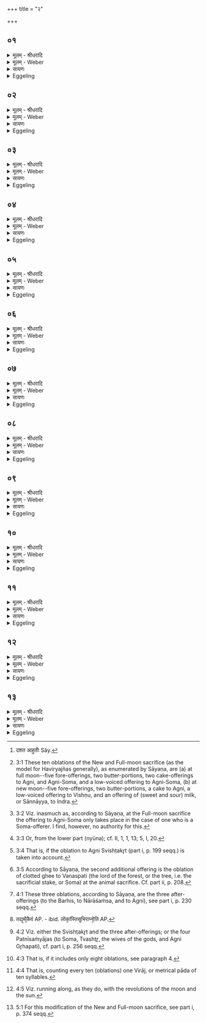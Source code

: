 +++
title = "२"

+++


## ०१
<details><summary>मूलम् - श्रीधरादि</summary>

घ्न᳘न्ति वा᳘ ऽएत᳘द्यज्ञं[[!!]]॥  
य᳘देनं तन्व᳘ते य᳘न्वेव रा᳘जानमभिषुण्वं᳘ति तत्तं᳘ घ्नन्ति स य᳘त्पशु᳘ᳫँ᳘ संज्ञप᳘यंति व्विशा᳘सति तत्तं᳘ घ्नन्त्युलूखलमुसला᳘भ्यां दृषदुपला᳘भ्याᳫं᳭ हविर्य्यज्ञं᳘ घ्नन्ति॥
</details>

<details><summary>मूलम् - Weber</summary>

घ्न᳘न्ति वा᳘ एत᳘द्यज्ञ᳘म्॥  
य᳘देनं तन्व᳘ते यॗन्न्वेव रा᳘जानमभिषुण्व᳘न्ति तत्तं᳘ घ्नन्ति य᳘त्पशु᳘ᳫं᳘ संज्ञप᳘यन्ति विशा᳘सति तत्तं᳘ घ्नन्त्युलूखलमुसला᳘भ्यां दृषदुपला᳘भ्याᳫं हविर्यज्ञं᳘ घ्नन्ति॥
</details>

<details><summary>सायणः</summary>

…
</details>

<details><summary>Eggeling</summary>

1. Now when they spread (and perform) the sacrifice, they kill it; and when they press out king Soma, they kill him; and when they 'quiet' and cut up the victim, they kill it,--it is by means of the mortar and pestle, and by the two mill-stones that they kill the Haviryajña (grain-offering).
</details>

## ०२
<details><summary>मूलम् - श्रीधरादि</summary>

त᳘ᳫँ᳘ हत्वा᳘ यज्ञ᳘म्॥  
(म) अग्ना᳘वेव यो᳘नौ रे᳘तोभूत᳘ᳫँ᳘सिञ्चत्यग्निर्वै यो᳘निर्य्यज्ञ᳘स्य स त᳘तः प्र᳘जायते तद्द᳘शता ऽआ᳘हुतीः सं᳘पादयेद्या᳘भ्यो व्वषट्क्रिय᳘ते॥
</details>

<details><summary>मूलम् - Weber</summary>

त᳘ᳫं᳘ हत्वा᳘ यज्ञ᳘म्॥  
अग्ना᳘वेव यो᳘नौ रे᳘तो भूत᳘ᳫं᳘ सिञ्चत्यग्निर्वै यो᳘निर्यज्ञ᳘स्य स त᳘तः प्र᳘जायते तद्द᳘श ता आ᳘हुतीः [^wbr_1] स᳘म्पादयेद्या᳘भ्यो वषट्क्रियते॥  

[^wbr_1]: दशत आहुतीः Sây.
</details>

<details><summary>सायणः</summary>

…
</details>

<details><summary>Eggeling</summary>

2. And having killed the sacrifice, he pours it, as seed, into the fire as its womb, for, indeed, the fire is the womb of the sacrifice, from out of it it is produced: let him therefore perform those ten oblations [^egg_75] for which the Vashaṭ is uttered.

[^egg_75]: 3:1 These ten oblations of the New and Full-moon sacrifice (as the model for Haviryajñas generally), as enumerated by Sāyaṇa, are (a) at full moon--five fore-offerings, two butter-portions, two cake-offerings to Agni, and Agni-Soma, and a low-voiced offering to Agni-Soma, (b) at new moon--five fore-offerings, two butter-portions, a cake to Agni, a low-voiced offering to Vishṇu, and an offering of (sweet and sour) milk, or Sānnāyya, to Indra.
</details>

## ०३
<details><summary>मूलम् - श्रीधरादि</summary>

(ते ऽयं) अयं वै᳘ यज्ञो᳘ यो ऽयं प᳘वते[[!!]]॥  
सो ऽयमे᳘क ऽइवैव᳘ पवते᳘ सो ऽयं पु᳘रुषे ऽन्तः प्र᳘विष्टो दशधा विहितः स᳘ ऽएवं᳘ कॢत्पैः᳘ प्राणै᳘रग्नेर्य्यो᳘नेर᳘धिजायते᳘ सैषा द᳘शाक्षरा व्विरा᳘ट् सैषा᳘ संपत्स᳘ यज्ञः[[!!]]॥
</details>

<details><summary>मूलम् - Weber</summary>

अयं वै᳘ यज्ञोॗ योऽयम् प᳘वते᳟᳟॥  
सोऽयमे᳘क इवैव᳘ पवतेॗ सोऽयम् पु᳘रुषेऽन्तः प्र᳘विष्टो दशधाविहितः स᳘ एव᳘म् कॢप्तैः᳘ प्राणै᳘रग्नेर्यो᳘नेर᳘धिजायतेॗ सैषा द᳘शाक्षरा विराॗट् सैषा᳘ सम्पत्स᳘ यज्ञः᳟॥
</details>

<details><summary>सायणः</summary>

…
</details>

<details><summary>Eggeling</summary>

3. And, indeed, this sacrifice is the blowing (wind): he blows here, as it were, as a single one, but when he has entered into man, he is divided into ten parts;--with the vital airs thus distributed, it (the sacrifice) is born from out of its womb, the fire: this is that Virāj of ten syllables, this is that perfection, the sacrifice.
</details>

## ०४
<details><summary>मूलम् - श्रीधरादि</summary>

(ज्ञो᳘ ऽथो) अ᳘थो ऽअ᳘पि न᳘व स्युः॥  
(स्त᳘) त᳘न्न्यूनां व्विरा᳘जं करोति प्रज᳘ननाय᳘ न्यूनाद्वा᳘ इमाः᳘ प्रजाः प्र᳘जायंते᳘ सैषा᳘ संपत्स᳘ यज्ञः[[!!]]॥
</details>

<details><summary>मूलम् - Weber</summary>

अ᳘थो अ᳘पि न᳘व स्युः॥  
तॗन्न्यूनां विरा᳘जं करोति प्रज᳘ननायॗ न्यूनाद्वा᳘ इमाः᳘ प्रजाः प्र᳘जायन्तेॗ सैषा᳘ सम्पत्स᳘ यज्ञः᳟॥
</details>

<details><summary>सायणः</summary>

…
</details>

<details><summary>Eggeling</summary>

4. There may, however, be nine (oblations) [^egg_76];--he thus forms a defective (lesser, lower) Virāj with a view to production; for from the lesser [^egg_77], indeed, creatures are produced here: this is that perfection, the sacrifice.

[^egg_76]: 3:2 Viz. inasmuch as, according to Sāyaṇa, at the Full-moon sacrifice the offering to Agni-Soma only takes place in the case of one who is a Soma-offerer. I find, however, no authority for this.

[^egg_77]: 3:3 Or, from the lower part (nyūna); cf. II, 1, 1, 13; 5, I, 20.
</details>

## ०५
<details><summary>मूलम् - श्रीधरादि</summary>

(ज्ञो᳘ ऽथो) अ᳘थो ऽअ᳘प्ये ऽका᳘ ऽतिरिक्ता स्यात्॥  
(त्सा᳘) सा᳘ प्रजा᳘पतिमभ्य᳘तिरिच्यते᳘ सैषा᳘ संपत्स᳘ यज्ञः[[!!]]॥
</details>

<details><summary>मूलम् - Weber</summary>

अ᳘थो अप्येका᳘तिरिक्ता स्यात्॥  
सा᳘ प्रजा᳘पतिमभ्य᳘तिरिच्यतेॗ सैषा᳘ सम्पत्स᳘ यज्ञः᳟॥
</details>

<details><summary>सायणः</summary>

…
</details>

<details><summary>Eggeling</summary>

5. But there may be one additional (oblation) [^egg_78],that one remains over for Prajāpati: this is that perfection, the sacrifice.

[^egg_78]: 3:4 That is, if the oblation to Agni Svishṭakr̥t (part i, p. 199 seqq.) is taken into account.
</details>

## ०६
<details><summary>मूलम् - श्रीधरादि</summary>

(ज्ञो᳘ ऽथो) अ᳘थो ऽअ᳘पि द्वे ऽअ᳘तिरिक्ते स्याताम्॥  
द्वन्द्वं वै᳘ मिथुनं᳘ प्रज᳘ननं मिथुन᳘मे᳘वैत᳘त्प्रज᳘ननं क्रियते᳘ सैषा᳘ संपत्स᳘ यज्ञः[[!!]]॥
</details>

<details><summary>मूलम् - Weber</summary>

अ᳘थो अ᳘पि द्वे अ᳘तिरिक्ते स्याताम्॥  
द्वन्द्वं वै᳘ मिथुन᳘म् प्रज᳘ननम् मिथुन᳘मेॗवैत᳘त्प्रज᳘ननं क्रियतेॗ सैषा᳘ सम्पत्स᳘ यज्ञः᳟॥
</details>

<details><summary>सायणः</summary>

…
</details>

<details><summary>Eggeling</summary>

6. And there may be two additional (oblations) [^egg_79],

[^egg_79]: 3:5 According to Sāyaṇa, the second additional offering is the oblation of clotted ghee to Vanaspati (the lord of the forest, or  the tree, i.e. the sacrificial stake, or Soma) at the animal sacrifice. Cf. part ii, p. 208.

 --a productive pair consists of two: thus a productive pair is produced; this is that perfection, the sacrifice.
</details>

## ०७
<details><summary>मूलम् - श्रीधरादि</summary>

(ज्ञो᳘ ऽथो) अ᳘थो ऽअ᳘पि तिस्रो᳘ ऽतिरिक्ताः स्युः॥  
(र्द्व) द्वन्द्वम᳘हमिथुनं᳘ प्रज᳘ननम᳘थ यज्जा᳘यते त᳘त्तृती᳘य᳘ᳫँ᳘ सैषा᳘ संपत्स᳘ यज्ञः᳘॥
</details>

<details><summary>मूलम् - Weber</summary>

अ᳘थो अ᳘पि तिस्रो᳘ऽतिरिक्ता स्युः॥  
द्वन्द्वम᳘ह मिथुन᳘म् प्रज᳘ननम᳘थ यज्जा᳘यते त᳘त्तृतीॗयᳫं सैषा᳘ सम्पत्स᳘ यज्ञः᳟॥
</details>

<details><summary>सायणः</summary>

…
</details>

<details><summary>Eggeling</summary>

7. And there may be three additional ones [^egg_80],--a productive pair consists of two, and that which is produced is the third: this is that perfection, the sacrifice.

[^egg_80]: 4:1 These three oblations, according to Sāyaṇa, are the three after-offerings (to the Barhis, to Nārāśaṁsa, and to Agni), see part i, p. 230 seqq.
</details>

## ०८
<details><summary>मूलम् - श्रीधरादि</summary>

(ज्ञो᳘ ऽथो) अ᳘थो ऽअ᳘पि च᳘तस्रो᳘ ऽतिरिक्ताः स्युः॥  
(स्त) तद्य᳘थै᳘कैवं च᳘तस्रस्त्र᳘यो वा᳘ ऽइमे᳘ लोकास्त᳘दिमा᳘नेव᳘ लोकां᳘स्तिसृ᳘भिराप्नो᳘ति प्रजा᳘पतिर्वा ऽअ᳘तीमां᳘ल्लोकां᳘श्चतुर्थस्त᳘त्प्रजा᳘पतिमेव᳘ चतुर्थ्या ऽऽप्नोति᳘[[!!]] सैषा᳘ संपत्स᳘[[!!]] यज्ञः[[!!]]॥
</details>

<details><summary>मूलम् - Weber</summary>

अ᳘थो अ᳘पि च᳘तस्रो᳘ऽतिरिक्ताः स्युः॥  
तद्यथै᳘कैवं [^wbr_2] च᳘तस्रस्त्र᳘यो वा᳘ इमे᳘ लोकास्त᳘दिमा᳘नेव᳘ लोका᳘ᳫं᳘स्तिसृ᳘भिराप्नोति प्रजा᳘पतिर्वा अ᳘तीमां᳘लोकां᳘श्चतुर्थस्त᳘त्प्रजा᳘पतिमेव᳘ चतुॗर्थ्याप्नोतिॗ सैषा᳘ सम्प᳘त्स यज्ञः᳟॥  

[^wbr_2]: तद्य᳘थै᳘कैवं AP. - ibid. लोकां᳘स्तिसृ᳘भिराप्नो᳘ति AP.
</details>

<details><summary>सायणः</summary>

…
</details>

<details><summary>Eggeling</summary>

8. And there may be four additional ones [^egg_81],--as the one so the four. There are these three worlds; these worlds he thus gains by three (oblations); and Prajāpati, indeed, is the fourth beyond these worlds: by the fourth (oblation) he thus gains Prajāpati,--this is that perfection, the sacrifice.

[^egg_81]: 4:2 Viz. either the Svishṭakr̥t and the three after-offerings; or the four Patnīsaṁyājas (to Soma, Tvashṭr̥, the wives of the gods, and Agni Gr̥hapati), cf. part i, p. 256 seqq.
</details>

## ०९
<details><summary>मूलम् - श्रीधरादि</summary>

स यद्द्वा᳘भ्यामूनं त᳘दूनम्[[!!]]॥  
(ᳫँ᳭) सो᳘ ऽयज्ञो य᳘त्पञ्च᳘भिर᳘तिरिक्तं तद᳘तिरिक्तᳫँ᳭ सो᳘ ऽयज्ञः᳘[[!!]] सै᳘षैव᳘ दशत्य᳘धिसंप᳘देषा᳘ व्विᳫँ᳭शत्या᳘मेषा᳘ ऽऽसह᳘स्रात्॥
</details>

<details><summary>मूलम् - Weber</summary>

स यद्द्वा᳘भ्यामूनं त᳘दूनं᳟॥  
सो᳘ऽयज्ञो य᳘त्पञ्च᳘भिर᳘तिरिक्तं तद᳘तिरिक्तᳫं सो᳘ऽयॗज्ञः सैॗषैव᳘ दशत्य᳘धि सम्प᳘देषा᳘ विंशत्या᳘मेषा᳘ सह᳘स्रात्॥
</details>

<details><summary>सायणः</summary>

…
</details>

<details><summary>Eggeling</summary>

9. That (sacrifice) which is defective in two (oblations) [^egg_82] is indeed defective, it is not a sacrifice; and that which is excessive in respect of five (oblations) is indeed excessive, it is not a sacrifice: this is that perfection as regards the ten, the twenty, thus up to a thousand [^egg_83].

[^egg_82]: 4:3 That is, if it includes only eight oblations, see paragraph 4.

[^egg_83]: 4:4 That is, counting every ten (oblations) one Virāj, or metrical pāda of ten syllables.
</details>

## १०
<details><summary>मूलम् - श्रीधरादि</summary>

(दा) आजिं वा᳘ ऽएते᳘ धावंति॥  
ये᳘ दर्शपूर्णमासा᳘भ्यां य᳘जंते स वै प᳘ञ्चदश व्वर्षा᳘णि यजेत ते᳘षां पञ्चदशानां᳘ व्वर्षा᳘णां त्री᳘णि च शता᳘नि षष्ठि᳘श्च पौर्णमा᳘स्यश्चामावा᳘स्याश्च[[!!]] त्री᳘णि च वै᳘ शता᳘नि षष्ठि᳘श्च संव्वत्सर᳘स्य रा᳘त्रयस्तद्रा᳘त्रीराप्नोति॥
</details>

<details><summary>मूलम् - Weber</summary>

आजिं वा᳘ एते᳘ धावन्ति॥  
ये᳘ दर्शपूर्णमासा᳘भ्यां य᳘जन्ते स वै प᳘ञ्चदश वर्षा᳘णि यजेत ते᳘षाम् पञ्चदशानां᳘ वर्षा᳘णां त्री᳘णि च शता᳘नि षष्टि᳘श्च पौर्णमास्य᳘श्चामावाॗस्याश्च त्री᳘णि च वै᳘ शता᳘नि षष्टि᳘श्च संवत्सर᳘स्य रा᳘त्रयस्तद्रा᳘त्रीराप्नोति॥
</details>

<details><summary>सायणः</summary>

…
</details>

<details><summary>Eggeling</summary>

10. Verily, they who perform the Full and New-moon sacrifice, run a race [^egg_84]. One ought to perform it during fifteen years;--in these fifteen years there are three hundred and sixty full moons and new

[^egg_84]: 4:5 Viz. running along, as they do, with the revolutions of the moon and the sun.

moons; and there are in a year three hundred and sixty nights: it is the nights he thus gains.
</details>

## ११
<details><summary>मूलम् - श्रीधरादि</summary>

(त्य) अथा᳘पराणि प᳘ञ्चदशैव᳘ व्वर्षा᳘णि यजेत॥  
ते᳘षाम्पञ्चदशानां᳘ व्वर्षा᳘णां त्री᳘णि चैव᳘ शता᳘नि षष्ठि᳘श्च पौर्णमास्य᳘श्चामावा᳘स्याश्च त्री᳘णि च वै᳘ शता᳘नि षष्ठि᳘श्च सम्वत्सरस्या᳘हानि तद᳘हान्याप्नोति त᳘द्वेव᳘ सम्व्वत्सर᳘माप्नोति॥
</details>

<details><summary>मूलम् - Weber</summary>

अथा᳘पराणि प᳘ञ्चदशैव᳘ वर्षा᳘णि यजेत॥  
ते᳘षाम् पञ्चदशानां᳘ वर्षा᳘णां त्री᳘णि चैव᳘ शता᳘नि षष्टि᳘श्च पौर्णमास्य᳘श्चामावाॗस्याश्च त्री᳘णि च वै᳘ शता᳘नि षष्टि᳘श्च संवत्सरस्या᳘हानि तद᳘हान्याप्नोति॥  
त᳘द्वेव᳘ संवत्सर᳘माप्नोति॥
</details>

<details><summary>सायणः</summary>

…
</details>

<details><summary>Eggeling</summary>

11. He should then offer for another fifteen years; in these fifteen years there are three hundred and sixty full moons and new moons; and there are in a year three hundred and sixty days it is the days he thus gains, and the year itself he thus gains.
</details>

## १२
<details><summary>मूलम् - श्रीधरादि</summary>

म᳘र्त्या ह वा ऽअ᳘ग्रे देवा᳘ ऽआसुः॥  
स᳘ य᳘दैव ते᳘ संव्वत्सर᳘मापुर᳘थामृ᳘ता ऽआसुः स᳘र्व्वं वै᳘ सम्व्वत्सरः स᳘र्व्वं वा᳘ ऽअक्षय्य᳘मेते᳘नोहास्याक्षय्य᳘ᳫँ᳘ सुकृतं᳘ भवत्यक्षय्यो᳘ लोकः[[!!]]॥
</details>

<details><summary>मूलम् - Weber</summary>

म᳘र्त्या ह वा अ᳘ग्रे देवा᳘ आसुः॥  
स᳘ यॗदैव ते᳘ संवत्सर᳘मापुर᳘थामृ᳘ता आसुः स᳘र्वं वै᳘ संवत्सरः स᳘र्वं वा᳘ अक्षय्य᳘मेते᳘नो हास्याक्षय्य᳘ᳫं᳘ सुकृत᳘म् भवत्यक्षय्यो᳘ लोकः᳟॥
</details>

<details><summary>सायणः</summary>

…
</details>

<details><summary>Eggeling</summary>

12. Now, indeed, the gods were at first mortal; and only when they had gained the year they were immortal; for the year is everything, and the imperishable means everything: thereby then accrues to him imperishable merit, the imperishable world.
</details>

## १३
<details><summary>मूलम् - श्रीधरादि</summary>

स᳘ ऽआजिसृ᳘तामे᳘कः॥  
(को) य᳘ ऽएवं᳘ व्विद्वां᳘स्त्रिᳫँ᳭श᳘तं व्वर्षा᳘णि य᳘जते त᳘स्मादु त्रिᳫँ᳭श᳘तमेव᳘ व्वर्षा᳘णि यजेत य᳘द्यु दाक्षायणयज्ञी स्याद᳘थो ऽअ᳘पि प᳘ञ्चदशैव᳘ व्वर्षा᳘णि यजेता᳘त्र᳘ ह्येव सा᳘ संप᳘त्संप᳘द्यते द्वे हि᳘ पौर्णमा᳘स्यौ य᳘जते द्वे᳘ ऽअमावा᳘स्ये ऽअ᳘त्रो ऽएव ख᳘लु सा᳘ सम्प᳘द्भवति॥
</details>
<details><summary>मूलम् - Weber</summary>

स᳘ आजिसृ᳘तामे᳘कः॥  
य᳘ एवं᳘ विद्वा᳘ᳫं᳘स्त्रिंश᳘तं वर्षा᳘णि य᳘जते त᳘स्मादु त्रिंश᳘तमेव᳘ वर्षा᳘णि यजेत य᳘द्यु दाक्षायणयज्ञी स्याद᳘थो अ᳘पि प᳘ञ्चदशैव᳘ वर्षा᳘णि यजेता᳘त्रॗ ह्येव सा᳘ सम्प᳘त्सम्प᳘द्यते द्वे हि᳘ पौर्णमाॗस्यौ य᳘जते द्वे᳘ अमावाॗस्ये अ᳘त्रो एव ख᳘लु सा᳘ सम्प᳘द्भवति॥
</details>

<details><summary>सायणः</summary>

…
</details>
<details><summary>Eggeling</summary>

13. He who, knowing this, offers (the Full and New-moon sacrifice) for thirty years, becomes one of the race-runners, whence one ought to offer sacrifice for not less than thirty years. But if he be a performer of the Dākshāyaṇa sacrifice [^egg_85], he need only offer for fifteen years, for therein that perfection is brought about, since he performs (every month) two Full-moon and two New-moon offerings, and thus that perfection is indeed brought about therein.

[^egg_85]: 5:1 For this modification of the New and Full-moon sacrifice, see part i, p. 374 seqq.
</details>

